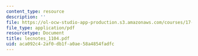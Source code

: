 ```yaml
---
content_type: resource
description: ''
file: https://ol-ocw-studio-app-production.s3.amazonaws.com/courses/17-874-quantitative-research-methods-multivariate-spring-2004/aca092c42af0db1fa0ae58a4854fadfc_lecnotes_1104.pdf
file_type: application/pdf
resourcetype: Document
title: lecnotes_1104.pdf
uid: aca092c4-2af0-db1f-a0ae-58a4854fadfc
---
```

